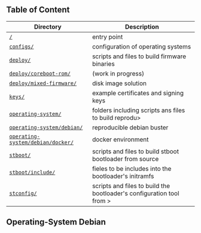## Table of Content
Directory | Description
------------ | -------------
[`/`](../../README.md#scripts) | entry point
[`configs/`](../../configs/README.md#configs) | configuration of operating systems
[`deploy/`](../../deploy/README.md#deploy) | scripts and files to build firmware binaries
[`deploy/coreboot-rom/`](../../deploy/coreboot-rom/README.md#deploy-coreboot-rom) | (work in progress)
[`deploy/mixed-firmware/`](../../deploy/mixed-firmware/README.md#deploy-mixed-firmware) | disk image solution
[`keys/`](../../keys/README.md#keys) | example certificates and signing keys
[`operating-system/`](../../operating-system/README.md#operating-system) | folders including scripts ans files to build reprodu>
[`operating-system/debian/`](README.md#operating-system-debian) | reproducible debian buster
[`operating-system/debian/docker/`](../docker/README.mdoperating-system-debian-docker) | docker environment
[`stboot/`](../../stboot/README.md#stboot) | scripts and files to build stboot bootloader from source
[`stboot/include/`](../../stboot/include/README.md#stboot-include) | fieles to be includes into the bootloader's initramfs
[`stconfig/`](../../stconfig/README.md#stconfig) | scripts and files to build the bootloader's configuration tool from >

## Operating-System Debian
